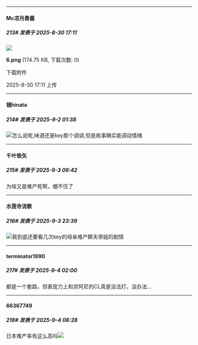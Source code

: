 ﻿
*****

####  Mc凉月奏酱  
##### 213#       发表于 2025-8-30 17:11

<img src="https://img.stage1st.com/forum/202508/30/171144y70ar4d5z3si5vat.png" referrerpolicy="no-referrer">

<strong>6.png</strong> (174.75 KB, 下载次数: 0)

下载附件

2025-8-30 17:11 上传


*****

####  镜hinata  
##### 214#       发表于 2025-9-2 01:38

<img src="https://static.stage1st.com/image/smiley/face2017/143.png" referrerpolicy="no-referrer">怎么说呢,味道还是key那个调调,但是故事确实能调动情绪


*****

####  千叶铁矢  
##### 215#       发表于 2025-9-3 06:42

为啥又是难产死啊，绷不住了


*****

####  水莲寺流歌  
##### 216#       发表于 2025-9-3 23:39

<img src="https://static.stage1st.com/image/smiley/face2017/037.png" referrerpolicy="no-referrer">我到底还要看几次key的母亲难产鳏夫带娃的剧情


*****

####  terminator1990  
##### 217#       发表于 2025-9-4 02:00

都是一个套路，但表现力上和京阿尼的CL真是没法打，没办法...


*****

####  66367749  
##### 218#       发表于 2025-9-4 08:28

日本难产率有这么高吗<img src="https://static.stage1st.com/image/smiley/face2017/068.png" referrerpolicy="no-referrer">


